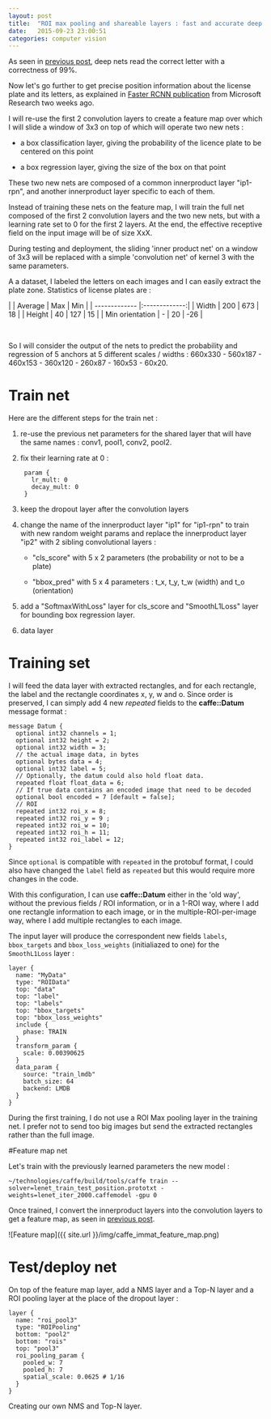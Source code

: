 ```yaml
---
layout: post
title:  "ROI max pooling and shareable layers : fast and accurate deep learning nets."
date:   2015-09-23 23:00:51
categories: computer vision
---
```



As seen in [previous post](http://christopher5106.github.io/computer/vision/2015/09/14/comparing-tesseract-and-deep-learning-for-ocr-optical-character-recognition.html), deep nets read the correct letter with a correctness of 99%.

Now let's go further to get precise position information about the license plate and its letters, as explained in [Faster RCNN publication](https://github.com/ShaoqingRen/faster_rcnn) from Microsoft Research two weeks ago.

I will re-use the first 2 convolution layers to create a feature map over which I will slide a window of 3x3 on top of which will operate two new nets :

- a box classification layer, giving the probability of the licence plate to be centered on this point

- a box regression layer, giving the size of the box on that point

These two new nets are composed of a common innerproduct layer "ip1-rpn", and another innerproduct layer specific to each of them.

Instead of training these nets on the feature map, I will train the full net composed of the first 2 convolution layers and the two new nets, but with a learning rate set to 0 for the first 2 layers. At the end, the effective receptive field on the input image will be of size XxX.

During testing and deployment, the sliding 'inner product net' on a window of 3x3  will be replaced with a simple 'convolution net' of kernel 3 with the same parameters.

A a dataset, I labeled the letters on each images and I can easily extract the plate zone. Statistics of license plates are :


|        | Average          | Max          | Min          |
| ------------- |:-------------:|
| Width | 200 | 673 | 18 |
| Height | 40 | 127 | 15 |
| Min orientation | - | 20 |  -26 |

<br/>

So I will consider the output of the nets to predict the probability and regression of 5 anchors at 5 different scales / widths : 660x330 - 560x187 - 460x153 - 360x120 - 260x87 - 160x53 - 60x20.

# Train net

Here are the different steps for the train net :

1. re-use the previous net parameters for the shared layer that will have the same names : conv1, pool1, conv2, pool2.

2. fix their learning rate at 0 :

        param {
          lr_mult: 0
          decay_mult: 0
        }

3. keep the dropout layer after the convolution layers

4. change the name of the innerproduct layer "ip1" for "ip1-rpn" to train with new random weight params and replace the innerproduct layer "ip2" with 2 sibling convolutional layers :

    - "cls_score" with 5 x 2 parameters (the probability or not to be a plate)

    - "bbox_pred" with 5 x 4 parameters : t_x, t_y, t_w (width) and t_o (orientation)

5. add a "SoftmaxWithLoss" layer for cls_score and "SmoothL1Loss" layer for bounding box regression layer.

6. data layer


# Training set

I will feed the data layer with extracted rectangles, and for each rectangle, the label and the rectangle coordinates x, y, w and o. Since order is preserved, I can simply add 4 new *repeated* fields to the **caffe::Datum** message format :

    message Datum {
      optional int32 channels = 1;
      optional int32 height = 2;
      optional int32 width = 3;
      // the actual image data, in bytes
      optional bytes data = 4;
      optional int32 label = 5;
      // Optionally, the datum could also hold float data.
      repeated float float_data = 6;
      // If true data contains an encoded image that need to be decoded
      optional bool encoded = 7 [default = false];
      // ROI
      repeated int32 roi_x = 8;
      repeated int32 roi_y = 9 ;
      repeated int32 roi_w = 10;
      repeated int32 roi_h = 11;
      repeated int32 roi_label = 12;
    }

Since `optional` is compatible with `repeated` in the protobuf format, I could also have changed the `label` field as `repeated` but this would require more changes in the code.

With this configuration, I can use **caffe::Datum** either in the 'old way', without the previous fields / ROI information, or in a 1-ROI way, where I add one rectangle information to each image, or in the multiple-ROI-per-image way, where I add multiple rectangles to each image.

The input layer will produce the correspondent new fields `labels`, `bbox_targets` and `bbox_loss_weights` (initialiazed to one) for the `SmoothL1Loss` layer :

    layer {
      name: "MyData"
      type: "ROIData"
      top: "data"
      top: "label"
      top: "labels"
      top: "bbox_targets"
      top: "bbox_loss_weights"
      include {
        phase: TRAIN  
      }
      transform_param {
        scale: 0.00390625
      }
      data_param {
        source: "train_lmdb"
        batch_size: 64
        backend: LMDB
      }
    }

During the first training, I do not use a ROI Max pooling layer in the training net. I prefer not to send too big images but send the extracted rectangles rather than the full image.


#Feature map net

Let's train with the previously learned parameters the new model :

    ~/technologies/caffe/build/tools/caffe train --solver=lenet_train_test_position.prototxt -weights=lenet_iter_2000.caffemodel -gpu 0

Once trained, I convert the innerproduct layers into the convolution layers to get a feature map, as seen in [previous post](http://christopher5106.github.io/computer/vision/2015/09/15/deep-learning-net-surgery-to-create-a-feature-map.html).

![Feature map]({{ site.url }}/img/caffe_immat_feature_map.png)


# Test/deploy net

On top of the feature map layer, add a NMS layer and a Top-N layer and a ROI pooling layer at the place of the dropout layer :

    layer {
      name: "roi_pool3"
      type: "ROIPooling"
      bottom: "pool2"
      bottom: "rois"
      top: "pool3"
      roi_pooling_param {
        pooled_w: 7
        pooled_h: 7
        spatial_scale: 0.0625 # 1/16
      }
    }

Creating our own NMS and Top-N layer.
